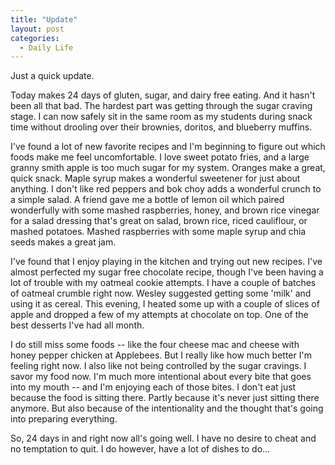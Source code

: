 ```yaml
---
title: "Update"
layout: post
categories:
  - Daily Life
---
```

<p>Just a quick update.</p>
<p>Today makes 24 days of gluten, sugar, and dairy free eating. And it hasn't been all that bad. The hardest part was getting through the sugar craving stage. I can now safely sit in the same room as my students during snack time without drooling over their brownies, doritos, and blueberry muffins.&nbsp;</p>
<p>I've found a lot of new favorite recipes and I'm beginning to figure out which foods make me feel uncomfortable. I love sweet potato fries, and a large granny smith apple is too much sugar for my system. Oranges make a great, quick snack. Maple syrup makes a wonderful sweetener for just about anything. I don't like red peppers and bok choy adds a wonderful crunch to a simple salad. A friend gave me a bottle of lemon oil which paired wonderfully with some mashed raspberries, honey, and brown rice vinegar for a salad dressing that's great on salad, brown rice, riced cauliflour, or mashed potatoes. Mashed raspberries with some maple syrup and chia seeds makes a great jam.</p>
<p>I've found that I enjoy playing in the kitchen and trying out new recipes. I've almost perfected my sugar free chocolate recipe, though I've been having a lot of trouble with my oatmeal cookie attempts. I have a couple of batches of oatmeal crumble right now. Wesley suggested getting some 'milk' and using it as cereal. This evening, I heated some up with a couple of slices of apple and dropped a few of my attempts at chocolate on top. One of the best desserts I've had all month.</p>
<p>I do still miss some foods -- like the four cheese mac and cheese with honey pepper chicken at Applebees. But I really like how much better I'm feeling right now. I also like not being controlled by the sugar cravings. I savor my food now. I'm much more intentional about every bite that goes into my mouth -- and I'm enjoying each of those bites. I don't eat just because the food is sitting there. Partly because it's never just sitting there anymore. But also because of the intentionality and the thought that's going into preparing everything.&nbsp;</p>
<p>So, 24 days in and right now all's going well. I have no desire to cheat and no temptation to quit. I do however, have a lot of dishes to do...</p>
